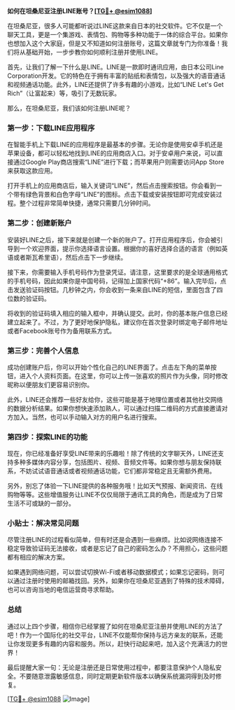 **如何在坦桑尼亚注册LINE账号？[[TG💪+ @esim1088](https://t.me/s/esim1088)]**

在坦桑尼亚，很多人可能都听说过LINE这款来自日本的社交软件。它不仅是一个聊天工具，更是一个集游戏、表情包、购物等多种功能于一体的综合平台。如果你也想加入这个大家庭，但是又不知道如何注册账号，这篇文章就专门为你准备！我们将从基础开始，一步步教你如何顺利注册并使用LINE。

首先，让我们了解一下什么是LINE。LINE是一款即时通讯应用，由日本公司Line Corporation开发。它的特色在于拥有丰富的贴纸和表情包，以及强大的语音通话和视频通话功能。此外，LINE还提供了许多有趣的小游戏，比如“LINE Let's Get Rich”（让富起来）等，吸引了无数玩家。

那么，在坦桑尼亚，我们该如何注册LINE呢？

### **第一步：下载LINE应用程序**
在智能手机上下载LINE的应用程序是最基本的步骤。无论你是使用安卓手机还是苹果设备，都可以轻松地找到LINE的应用商店入口。对于安卓用户来说，可以直接通过Google Play商店搜索“LINE”进行下载；而苹果用户则需要访问App Store来获取这款应用。

打开手机上的应用商店后，输入关键词“LINE”，然后点击搜索按钮。你会看到一个带有绿色背景和白色字母“LINE”的图标。点击下载或安装按钮即可完成安装过程。整个过程非常简单快捷，通常只需要几分钟时间。

### **第二步：创建新账户**
安装好LINE之后，接下来就是创建一个新的账户了。打开应用程序后，你会被引导到一个欢迎界面，提示你选择语言设置。根据你的喜好选择合适的语言（例如英语或者斯瓦希里语），然后点击下一步继续。

接下来，你需要输入手机号码作为登录凭证。请注意，这里要求的是全球通用格式的手机号码，因此如果你是中国号码，记得加上国家代码“+86”。输入完毕后，点击发送验证码按钮。几秒钟之内，你会收到一条来自LINE的短信，里面包含了四位数的验证码。

将收到的验证码填入相应的输入框中，并确认提交。此时，你的基本账户信息已经建立起来了。不过，为了更好地保护隐私，建议你在首次登录时绑定电子邮件地址或者Facebook账号作为备用联系方式。

### **第三步：完善个人信息**
成功创建账户后，你可以开始个性化自己的LINE界面了。点击左下角的菜单按钮，进入个人资料页面。在这里，你可以上传一张喜欢的照片作为头像，同时修改昵称以便朋友们更容易识别你。

此外，LINE还会推荐一些好友给你，这些可能是基于地理位置或者其他社交网络的数据分析结果。如果你想快速添加熟人，可以通过扫描二维码的方式直接邀请对方加入。当然，也可以手动输入对方的用户名进行搜索。

### **第四步：探索LINE的功能**
现在，你已经准备好享受LINE带来的乐趣啦！除了传统的文字聊天外，LINE还支持多种多媒体内容分享，包括图片、视频、音频文件等。如果你想与朋友保持联系，不妨试试语音通话或者视频通话功能，它们都非常稳定且无需额外费用。

另外，别忘了体验一下LINE提供的各种服务哦！比如天气预报、新闻资讯、在线购物等等。这些增值服务让LINE不仅仅局限于通讯工具的角色，而是成为了日常生活不可或缺的一部分。

### **小贴士：解决常见问题**
尽管注册LINE的过程看似简单，但有时还是会遇到一些麻烦。比如说网络连接不稳定导致验证码无法接收，或者是忘记了自己的密码怎么办？不用担心，这些问题都有相应的解决方案。

如果遇到网络问题，可以尝试切换Wi-Fi或者移动数据模式；如果忘记密码，则可以通过注册时使用的邮箱找回。另外，如果你在坦桑尼亚遇到了特殊的技术障碍，也可以咨询当地的电信运营商寻求帮助。

### **总结**
通过以上四个步骤，相信你已经掌握了如何在坦桑尼亚注册并使用LINE的方法了吧！作为一个国际化的社交平台，LINE不仅能帮你保持与远方亲友的联系，还能让你发现更多有趣的内容和服务。所以，赶快行动起来吧，加入这个充满活力的世界！

最后提醒大家一句：无论是注册还是日常使用过程中，都要注意保护个人隐私安全。不要随意泄露敏感信息，同时定期更新软件版本以确保系统漏洞得到及时修复。

[[TG💪+ @esim1088](https://t.me/s/esim1088) ![Image](https://i.postimg.cc/4NQfJmqS/Snipaste-2025-05-13-00-14-12.png)]
